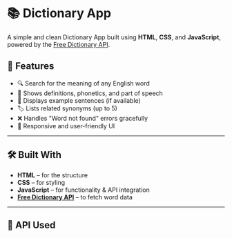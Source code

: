 # 📚 Dictionary App

A simple and clean Dictionary App built using **HTML**, **CSS**, and **JavaScript**, powered by the [Free Dictionary API](https://dictionaryapi.dev/).

## 🚀 Features

- 🔍 Search for the meaning of any English word
- 📖 Shows definitions, phonetics, and part of speech
- 🧠 Displays example sentences (if available)
- 🏷️ Lists related synonyms (up to 5)
- ❌ Handles "Word not found" errors gracefully
- 🎨 Responsive and user-friendly UI

---

## 🛠️ Built With

- **HTML** – for the structure  
- **CSS** – for styling  
- **JavaScript** – for functionality & API integration  
- **[Free Dictionary API](https://dictionaryapi.dev/)** – to fetch word data  

---

## 🔗 API Used


